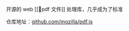 
开源的 web [[🧐pdf 文件]] 处理库，几乎成为了标准

仓库地址：[github.com/mozilla/pdf.js](https://github.com/mozilla/pdf.js)